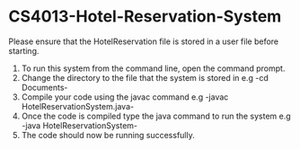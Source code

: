 # CS4013-Hotel-Reservation-System

 Please ensure that the HotelReservation file is stored in a user file before starting.

1) To run this system from the command line, open the command prompt.
2) Change the directory to the file that the system is stored in e.g
    -cd Documents-
3) Compile your code using the javac command e.g
    -javac HotelReservationSystem.java-
4) Once the code is compiled type the java command to run the system e.g
    -java HotelReservationSystem-
5) The code should now be running successfully.
